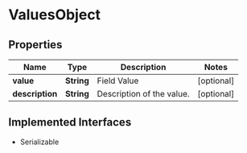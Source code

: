 

# ValuesObject


## Properties

Name | Type | Description | Notes
------------ | ------------- | ------------- | -------------
**value** | **String** | Field Value |  [optional]
**description** | **String** | Description of the value. |  [optional]


## Implemented Interfaces

* Serializable



